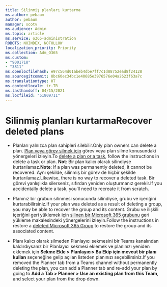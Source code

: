 ```yaml
---
title: Silinmiş planları kurtarma
ms.author: pebaum
author: pebaum
manager: scotv
ms.audience: Admin
ms.topic: article
ms.service: o365-administration
ROBOTS: NOINDEX, NOFOLLOW
localization_priority: Priority
ms.collection: Adm_O365
ms.custom:
- "9001718"
- "3811"
ms.openlocfilehash: e97c564d01abeb4dbe7ff7c1d88752ead8f24128
ms.sourcegitcommit: 8bc60ec34bc1e40685e3976576e04a2623f63a7c
ms.translationtype: HT
ms.contentlocale: tr-TR
ms.lasthandoff: 04/15/2021
ms.locfileid: "51809711"
---
```

# <a name="recover-deleted-plans"></a><span data-ttu-id="db5c7-102">Silinmiş planları kurtarma</span><span class="sxs-lookup"><span data-stu-id="db5c7-102">Recover deleted plans</span></span>

- <span data-ttu-id="db5c7-103">Planları yalnızca plan sahipleri silebilir.</span><span class="sxs-lookup"><span data-stu-id="db5c7-103">Only plan owners can delete a plan.</span></span> <span data-ttu-id="db5c7-104">[Plan veya görev silmek için](https://support.microsoft.com/office/39e10e78-13f0-446d-94cd-9e562648497a.) görev veya plan silme konusundaki yönergeleri izleyin.</span><span class="sxs-lookup"><span data-stu-id="db5c7-104">To [delete a plan or a task](https://support.microsoft.com/office/39e10e78-13f0-446d-94cd-9e562648497a.), follow the instructions in delete a task or plan.</span></span>  <span data-ttu-id="db5c7-105">**Not**: Bir plan kalıcı olarak silindiyse kurtarılamaz.</span><span class="sxs-lookup"><span data-stu-id="db5c7-105">**Note**: If a plan was permanently deleted, it cannot be recovered.</span></span> <span data-ttu-id="db5c7-106">Aynı şekilde, silinmiş bir görev de hiçbir şekilde kurtarılamaz.</span><span class="sxs-lookup"><span data-stu-id="db5c7-106">Likewise, there is no way to recover a deleted task.</span></span> <span data-ttu-id="db5c7-107">Bir görevi yanlışlıkla silerseniz, sıfırdan yeniden oluşturmanız gerekir.</span><span class="sxs-lookup"><span data-stu-id="db5c7-107">If you accidentally delete a task, you'll need to recreate it from scratch.</span></span>

- <span data-ttu-id="db5c7-108">Planınız bir grubun silinmesi sonucunda silindiyse, grubu ve içeriğini kurtarabilirsiniz.</span><span class="sxs-lookup"><span data-stu-id="db5c7-108">If your plan was deleted as a result of deleting a group, you may be able to recover the group and its content.</span></span> <span data-ttu-id="db5c7-109">Grubu ve ilişkili içeriğini geri yüklemek için [silinen bir Microsoft 365 grubunu](https://docs.microsoft.com/microsoft-365/admin/create-groups/restore-deleted-group?view=o365-worldwide) geri yükleme makalesindeki yönergelerini izleyin.</span><span class="sxs-lookup"><span data-stu-id="db5c7-109">Follow the instructions in restore a [deleted Microsoft 365 Group](https://docs.microsoft.com/microsoft-365/admin/create-groups/restore-deleted-group?view=o365-worldwide) to restore the group and its associated content.</span></span>

- <span data-ttu-id="db5c7-110">Planı kalıcı olarak silmeden Planlayıcı sekmesini bir Teams kanalından kaldırdıysanız bir Planlayıcı sekmesi eklemek ve planınızı yeniden eklemek için **Sekme Ekle > Planlayıcı> Bu Ekip için mevcut bir planı kullan** seçeneğine gelip açılan listeden planınızı seçebilirsiniz.</span><span class="sxs-lookup"><span data-stu-id="db5c7-110">If you removed the Planner tab from a Teams channel without permanently deleting the plan, you can add a Planner tab and re-add your plan by going to **Add a Tab > Planner > Use an existing plan from this Team**, and select your plan from the drop down.</span></span>
